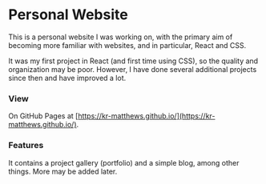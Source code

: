 # Personal Website

This is a personal website I was working on, with the primary aim of becoming more familiar with websites, and in particular, React and CSS.

It was my first project in React (and first time using CSS), so the quality and organization may be poor. However, I have done several additional projects since then and have improved a lot.

### View

On GitHub Pages at [https://kr-matthews.github.io/](https://kr-matthews.github.io/).

### Features

It contains a project gallery (portfolio) and a simple blog, among other things. More may be added later.
